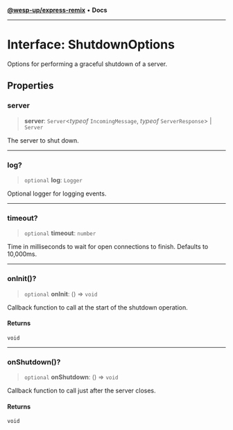 [**@wesp-up/express-remix**](../README.md) • **Docs**

---

# Interface: ShutdownOptions

Options for performing a graceful shutdown of a server.

## Properties

### server

> **server**: `Server`\<_typeof_ `IncomingMessage`, _typeof_ `ServerResponse`\> \| `Server`

The server to shut down.

---

### log?

> `optional` **log**: `Logger`

Optional logger for logging events.

---

### timeout?

> `optional` **timeout**: `number`

Time in milliseconds to wait for open connections to finish. Defaults
to 10,000ms.

---

### onInit()?

> `optional` **onInit**: () => `void`

Callback function to call at the start of the shutdown operation.

#### Returns

`void`

---

### onShutdown()?

> `optional` **onShutdown**: () => `void`

Callback function to call just after the server closes.

#### Returns

`void`

